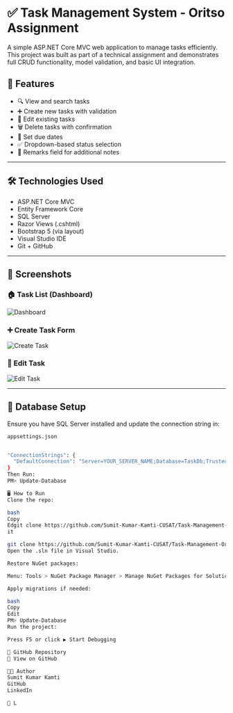 # ✅ Task Management System - Oritso Assignment

A simple ASP.NET Core MVC web application to manage tasks efficiently.  
This project was built as part of a technical assignment and demonstrates full CRUD functionality, model validation, and basic UI integration.

## 🚀 Features

- 🔍 View and search tasks
- ➕ Create new tasks with validation
- 📝 Edit existing tasks
- 🗑️ Delete tasks with confirmation
- 📅 Set due dates
- ✅ Dropdown-based status selection
- 💬 Remarks field for additional notes

---

## 🛠️ Technologies Used

- ASP.NET Core MVC
- Entity Framework Core
- SQL Server
- Razor Views (.cshtml)
- Bootstrap 5 (via layout)
- Visual Studio IDE
- Git + GitHub

---

## 📸 Screenshots

### 🏠 Task List (Dashboard)
![Dashboard](screenshots/dashboard.png)

### ➕ Create Task Form
![Create Task](screenshots/create-task-form.png)

### 📝 Edit Task
![Edit Task](screenshots/edit-task.png)

---

## 🧩 Database Setup

Ensure you have SQL Server installed and update the connection string in:

```bash
appsettings.json


"ConnectionStrings": {
  "DefaultConnection": "Server=YOUR_SERVER_NAME;Database=TaskDb;Trusted_Connection=True;MultipleActiveResultSets=true"
}
Then Run:
PM> Update-Database

🖥️ How to Run
Clone the repo:

bash
Copy
Edgit clone https://github.com/Sumit-Kumar-Kamti-CUSAT/Task-Management-Oritso.git
it

git clone https://github.com/Sumit-Kumar-Kamti-CUSAT/Task-Management-Oritso.git
Open the .sln file in Visual Studio.

Restore NuGet packages:

Menu: Tools > NuGet Package Manager > Manage NuGet Packages for Solution

Apply migrations if needed:

bash
Copy
Edit
PM> Update-Database
Run the project:

Press F5 or click ▶️ Start Debugging

🔗 GitHub Repository
📁 View on GitHub

👨‍💻 Author
Sumit Kumar Kamti
GitHub
LinkedIn

📄 L



